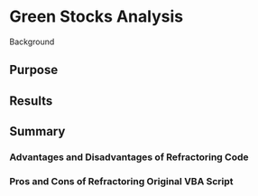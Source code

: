 # Green Stocks Analysis
Background

## Purpose

## Results

## Summary
### Advantages and Disadvantages of Refractoring Code

### Pros and Cons of Refractoring Original VBA Script


